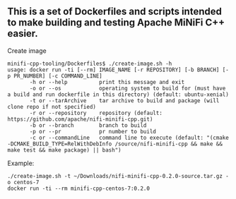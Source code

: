 This is a set of Dockerfiles and scripts intended to make building and testing Apache MiNiFi C++ easier.
------------------------------------------------------------------------------------------
Create image
```
minifi-cpp-tooling/Dockerfiles$ ./create-image.sh -h
usage: docker run -ti [--rm] IMAGE_NAME [-r REPOSITORY] [-b BRANCH] [-p PR_NUMBER] [-c COMMAND_LINE]
       -h or --help          print this message and exit
       -o or --os            operating system to build for (must have a build and run dockerfile in this directory) (default: ubuntu-xenial)
       -t or --tarArchive    tar archive to build and package (will clone repo if not specified)
       -r or --repository    repository (default: https://github.com/apache/nifi-minifi-cpp.git)
       -b or --branch        branch to build
       -p or --pr            pr number to build
       -c or --commandLine   command line to execute (default: "(cmake -DCMAKE_BUILD_TYPE=RelWithDebInfo /source/nifi-minifi-cpp && make && make test && make package) || bash")
```

Example:
```
./create-image.sh -t ~/Downloads/nifi-minifi-cpp-0.2.0-source.tar.gz -o centos-7
docker run -ti --rm minifi-cpp-centos-7:0.2.0
```
